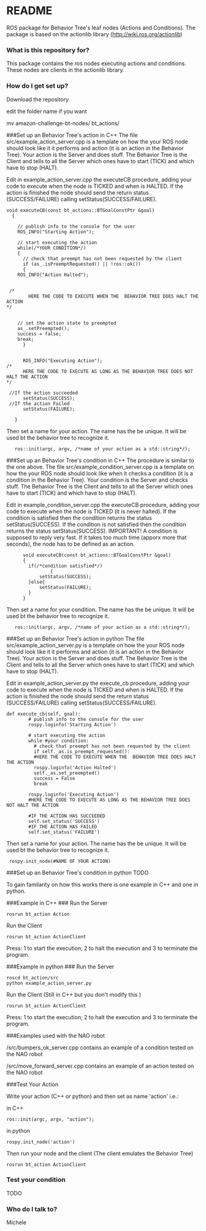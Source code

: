 # README #
ROS package for Behavior Tree's leaf nodes (Actions and Conditions).
The package is based on the actionlib library (http://wiki.ros.org/actionlib) 


### What is this repository for? ###

This package contains the ros nodes executing actions and conditions. These nodes are clients in the actionlib library. 

### How do I get set up? ###

Download the repository 

edit the folder name if you want

   mv amazon-challenge-bt-nodes/ bt_actions/


###Set up an Behavior Tree's action in C++
The file src/example_action_server.cpp is a template on how the your ROS node should look like it it performs and action (it is an action in the Behavior Tree).
Your action is the Server and does stuff. The Behavior Tree is the Client and tells to all the Server which ones have to start (TICK) and which have to stop (HALT).

Edit in example_action_server.cpp the executeCB procedure, adding your code to execute when the node is TICKED and when is HALTED. If the action is finished the node should send the return status (SUCCESS/FAILURE) calling setStatus(SUCCESS/FAILURE).

    void executeCB(const bt_actions::BTGoalConstPtr &goal)
	  {

	    // publish info to the console for the user
	    ROS_INFO("Starting Action");

	    // start executing the action
	    while(/*YOUR CONDITION*/)
	    {
	      // check that preempt has not been requested by the client
	      if (as_.isPreemptRequested() || !ros::ok())
	      {
		ROS_INFO("Action Halted");


	 /*
		    HERE THE CODE TO EXECUTE WHEN THE  BEHAVIOR TREE DOES HALT THE ACTION
	*/


		// set the action state to preempted
		as_.setPreempted();
		success = false;
		break;
	      }


	      ROS_INFO("Executing Action");
	/*
		  HERE THE CODE TO EXECUTE AS LONG AS THE BEHAVIOR TREE DOES NOT HALT THE ACTION
	*/

	 //If the action succeeded
	      setStatus(SUCCESS);
	 //If the action Failed
	      setStatus(FAILURE);

	   }


Then set a name for your action. The name has the be unique. It will be used bt the behavior tree to recognize it.

       ros::init(argc, argv, /*name of your action as a std::string*/);



###Set up an Behavior Tree's condition in C++
The procedure is similar to the one above.
The file src/example_condition_server.cpp is a template on how the your ROS node should look like when it checks a condition (it is a condition in the Behavior Tree).
Your condition is the Server and checks stuff. The Behavior Tree is the Client and tells to all the Server which ones have to start (TICK) and which have to stop (HALT).

Edit in example_condition_server.cpp the executeCB procedure, adding your code to execute when the node is TICKED (it is never halted). If the condition is satisfied then the condition returns the status setStatus(SUCCESS). If the condition is not satisfied then the condition returns the status setStatus(SUCCESS). 
IMPORTANT! A condition is supposed to reply very fast. If it takes too much time (apporx more that  seconds), the node has to be defined as an action.


		  void executeCB(const bt_actions::BTGoalConstPtr &goal)
		  {
		    if(/*condition satisfied*/)
                    {
		        setStatus(SUCCESS);
		    }else{
		        setStatus(FAILURE);
		    }
		  }

Then set a name for your condition. The name has the be unique. It will be used bt the behavior tree to recognize it.

       ros::init(argc, argv, /*name of your action as a std::string*/);

###Set up an Behavior Tree's action in python
The file src/example_action_server.py is a template on how the your ROS node should look like it it performs and action (it is an action in the Behavior Tree).
Your action is the Server and does stuff. The Behavior Tree is the Client and tells to all the Server which ones have to start (TICK) and which have to stop (HALT).

Edit in example_action_server.py the execute_cb procedure, adding your code to execute when the node is TICKED and when is HALTED. If the action is finished the node should send the return status (SUCCESS/FAILURE) calling setStatus(SUCCESS/FAILURE).





    def execute_cb(self, goal):
		    # publish info to the console for the user
		    rospy.loginfo('Starting Action')
		    
		    # start executing the action
		    while #your condition:
		      # check that preempt has not been requested by the client
		      if self._as.is_preempt_requested():
			  #HERE THE CODE TO EXECUTE WHEN THE  BEHAVIOR TREE DOES HALT THE ACTION
			  rospy.loginfo('Action Halted')
			  self._as.set_preempted()
			  success = False
			  break

		    rospy.loginfo('Executing Action')      
		    #HERE THE CODE TO EXECUTE AS LONG AS THE BEHAVIOR TREE DOES NOT HALT THE ACTION
		      
			#IF THE ACTION HAS SUCCEEDED
			self.set_status('SUCCESS')
			#IF THE ACTION HAS FAILED
			self.set_status('FAILURE')


Then set a name for your action. The name has the be unique. It will be used bt the behavior tree to recognize it.

     rospy.init_node(#NAME OF YOUR ACTION)

###Set up an Behavior Tree's condition in python
TODO



To gain familarity on how this works there is one example in C++ and one in python.
    
###Example in C++ ###
Run the Server

    rosrun bt_action Action 

Run the Client

    rosrun bt_action ActionClient 

Press: 1 to start the execution; 2 to halt the execution and 3 to terminate the program.



###Example in python ###
Run the Server

    roscd bt_action/src 
    python example_action_server.py 

Run the Client (Still in C++ but you don't modify this )

    rosrun bt_action ActionClient 

Press: 1 to start the execution; 2 to halt the execution and 3 to terminate the program.



###Examples used with the NAO robot

/src/bumpers_ok_server.cpp contains an example of a condition tested on the NAO robot

/src/move_forward_server.cpp contains an example of an action tested on the NAO robot

###Test Your Action

Write your action (C++ or python) and then set as name 'action'
i.e.: 

in C++

    ros::init(argc, argv, "action");

in python

    rospy.init_node('action')

Then run your node and the client (The client emulates the Behavior Tree)

    rosrun bt_action ActionClient

### Test your condition


TODO

### Who do I talk to? ###

Michele